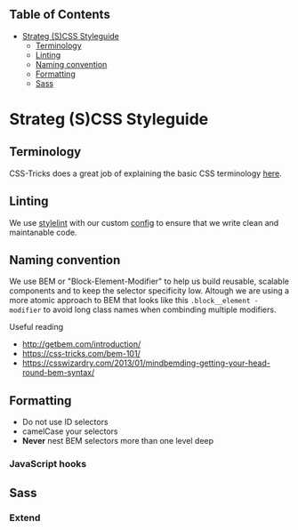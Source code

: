 <!-- START doctoc generated TOC please keep comment here to allow auto update -->
<!-- DON'T EDIT THIS SECTION, INSTEAD RE-RUN doctoc TO UPDATE -->
## Table of Contents

- [Strateg (S)CSS Styleguide](#strateg-scss-styleguide)
  - [Terminology](#terminology)
  - [Linting](#linting)
  - [Naming convention](#naming-convention)
  - [Formatting](#formatting)
  - [Sass](#sass)

<!-- END doctoc generated TOC please keep comment here to allow auto update -->

# Strateg (S)CSS Styleguide

## Terminology
CSS-Tricks does a great job of explaining the basic CSS terminology [here](https://css-tricks.com/css-ruleset-terminology/).

## Linting
We use [stylelint](https://github.com/stylelint/stylelint) with our custom [config](packages/stylelint-config-strateg) to ensure that we write clean and maintanable code.

## Naming convention
We use BEM or "Block-Element-Modifier" to help us build reusable, scalable components and to keep the selector specificity low. Altough we are using a more atomic approach to BEM that looks like this `.block__element -modifier` to avoid long class names when combinding multiple modifiers. 

Useful reading
- http://getbem.com/introduction/
- https://css-tricks.com/bem-101/
- https://csswizardry.com/2013/01/mindbemding-getting-your-head-round-bem-syntax/

## Formatting
- Do not use ID selectors
- camelCase your selectors
- **Never** nest BEM selectors more than one level deep

### JavaScript hooks

## Sass

### Extend
